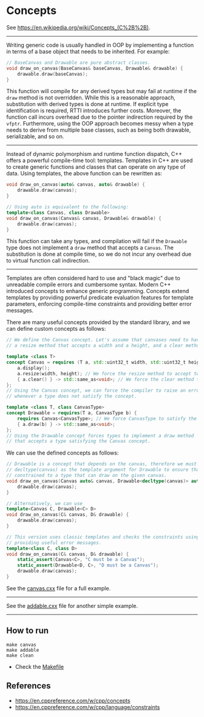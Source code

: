# Concepts

See https://en.wikipedia.org/wiki/Concepts_(C%2B%2B).
***

Writing generic code is usually handled in OOP by implementing a function in terms of a base object that needs to be inherited. For example:
```c++
// BaseCanvas and Drawable are pure abstract classes.
void draw_on_canvas(BaseCanvas& baseCanvas, Drawable& drawable) {
    drawable.draw(baseCanvas);
}
```
This function will compile for any derived types but may fail at runtime if the `draw` method is not overridden.
While this is a reasonable approach, substitution with derived types is done at runtime. If explicit type identification is required, RTTI introduces further costs. Moreover, the function call incurs overhead due to the pointer indirection required by the `vfptr`. Furthermore, using the OOP approach becomes messy when a type needs to derive from multiple base classes, such as being both drawable, serializable, and so on.
***
Instead of dynamic polymorphism and runtime function dispatch, C++ offers a powerful compile-time tool: templates. Templates in C++ are used to create generic functions and classes that can operate on any type of data. Using templates, the above function can be rewritten as:
```c++
void draw_on_canvas(auto& canvas, auto& drawable) {
    drawable.draw(canvas);
}

// Using auto is equivalent to the following: 
template<class Canvas, class Drawable>
void draw_on_canvas(Canvas& canvas, Drawable& drawable) {
    drawable.draw(canvas);
}
```
This function can take any types, and compilation will fail if the `Drawable` type does not implement a `draw` method that accepts a `Canvas`. The substitution is done at compile time, so we do not incur any overhead due to virtual function call indirection.

***
Templates are often considered hard to use and "black magic" due to unreadable compile errors and cumbersome syntax. Modern C++ introduced concepts to enhance generic programming.
Concepts extend templates by providing powerful predicate evaluation features for template parameters, enforcing compile-time constraints and providing better error messages.

There are many useful concepts provided by the standard library, and we can define custom concepts as follows:
```c++
// We define the Canvas concept. Let's assume that canvases need to have a display method, 
// a resize method that accepts a width and a height, and a clear method.

template <class T>
concept Canvas = requires (T a, std::uint32_t width, std::uint32_t height) {
    a.display();
    a.resize(width, height); // We force the resize method to accept two uint32_t. 
    { a.clear() } -> std::same_as<void>; // We force the clear method to return void.
};
// Using the Canvas concept, we can force the compiler to raise an error early 
// whenever a type does not satisfy the concept. 

template <class T, class CanvasType>
concept Drawable = requires(T a, CanvasType b) {
    requires Canvas<CanvasType>; // We force CanvasType to satisfy the Canvas concept.
    { a.draw(b) } -> std::same_as<void>;
};
// Using the Drawable concept forces types to implement a draw method 
// that accepts a type satisfying the Canvas concept.
```
We can use the defined concepts as follows:
```c++
// Drawable is a concept that depends on the canvas, therefore we must explicitly specify
// decltype(canvas) as the template argument for Drawable to ensure that drawable is
// constrained to a type that can draw on the given canvas.
void draw_on_canvas(Canvas auto& canvas, Drawable<decltype(canvas)> auto& drawable) {
    drawable.draw(canvas);
}

// Alternatively, we can use
template<Canvas C, Drawable<C> D>
void draw_on_canvas(C& canvas, D& drawable) {
    drawable.draw(canvas);
}

// This version uses classic templates and checks the constraints using static_assert,
// providing useful error messages. 
template<class C, class D>
void draw_on_canvas(C& canvas, D& drawable) {
    static_assert(Canvas<C>, "C must be a Canvas");
    static_assert(Drawable<D, C>, "D must be a Canvas");
    drawable.draw(canvas);
}
```

See the [canvas.cxx](./canvas.cxx) file for a full example.
***
See the [addable.cxx](./addable.cxx) file for another simple example.
***
## How to run
```
make canvas
make addable
make clean
```
* Check the [Makefile](./Makefile)

## References
* https://en.cppreference.com/w/cpp/concepts
* https://en.cppreference.com/w/cpp/language/constraints
